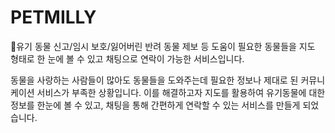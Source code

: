 # PETMILLY

🐶유기 동물 신고/임시 보호/잃어버린 반려 동물 제보 등 도움이 필요한 동물들을 지도 형태로 한 눈에 볼 수 있고 채팅으로 연락이 가능한 서비스입니다.

동물을 사랑하는 사람들이 많아도 동물들을 도와주는데 필요한 정보나 제대로 된 커뮤니케이션 서비스가 부족한 상황입니다. 이를 해결하고자 지도를 활용하여 유기동물에 대한 정보를 한눈에 볼 수 있고, 채팅을 통해 간편하게 연락할 수 있는 서비스를 만들게 되었습니다.
